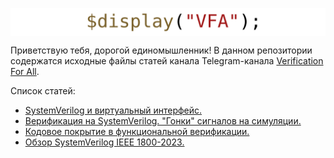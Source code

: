 <a href="https://t.me/verif_for_all"><img src="common/vfa.svg" align="center"></a>

Приветствую тебя, дорогой единомышленник! В данном репозитории содержатся исходные файлы статей канала Telegram-канала [Verification For All](https://t.me/verif_for_all).

Список статей:

- [SystemVerilog и виртуальный интерфейс.](./articles/virtual_intf/README.md)
- [Верификация на SystemVerilog. "Гонки" сигналов на симуляции.](./articles/race_condition/README.md)
- [Кодовое покрытие в функциональной верификации.](./articles/code_coverage/README.md)
- [Обзор SystemVerilog IEEE 1800-2023.](./articles/sv_ieee_2023/README.md)

